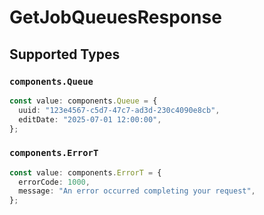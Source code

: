 # GetJobQueuesResponse


## Supported Types

### `components.Queue`

```typescript
const value: components.Queue = {
  uuid: "123e4567-c5d7-47c7-ad3d-230c4090e8cb",
  editDate: "2025-07-01 12:00:00",
};
```

### `components.ErrorT`

```typescript
const value: components.ErrorT = {
  errorCode: 1000,
  message: "An error occurred completing your request",
};
```

